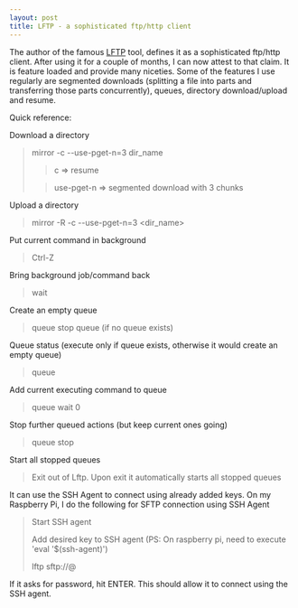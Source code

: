 ```yaml
---
layout: post
title: LFTP - a sophisticated ftp/http client
---
```


The author of the famous [LFTP](http://lftp.yar.ru/ "Official site") tool, defines it as a sophisticated ftp/http client. After using it for a couple of months, I can now attest to that claim.
It is feature loaded and provide many niceties. Some of the features I use regularly are segmented downloads (splitting a file into parts and transferring those parts concurrently), queues, 
directory download/upload and resume.

Quick reference:

Download a directory
> mirror -c --use-pget-n=3 dir_name 
>
>> c => resume
>
>> use-pget-n => segmented download with 3 chunks

Upload a directory
> mirror -R -c --use-pget-n=3 <dir_name>

Put current command in background
> Ctrl-Z

Bring background job/command back
> wait

Create an empty queue
> queue stop
> queue (if no queue exists)

Queue status (execute only if queue exists, otherwise it would create an empty queue)
> queue

Add current executing command to queue
> queue wait 0

Stop further queued actions (but keep current ones going)
> queue stop

Start all stopped queues
> Exit out of Lftp. Upon exit it automatically starts all stopped queues

It can use the SSH Agent to connect using already added keys. On my Raspberry Pi, I do the following for SFTP connection using SSH Agent
> Start SSH agent
>
> Add desired key to SSH agent (PS: On raspberry pi, need to execute 'eval '$(ssh-agent)')
>
> lftp sftp://<user>@<server>

If it asks for password, hit ENTER. This should allow it to connect using the SSH agent. 
